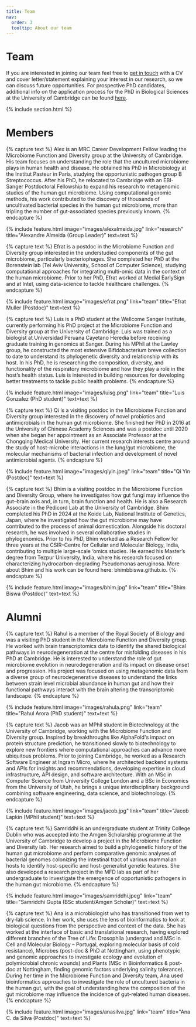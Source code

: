 ```yaml
---
title: Team
nav:
  order: 3
  tooltip: About our team
---
```


# <i class="fas fa-users"></i>Team

If you are interested in joining our team feel free to [get in touch](https://microfundiv-lab.github.io/contact/) with a CV and cover letter/statement explaining your interest in our research, so we can discuss future opportunities. For prospective PhD candidates, additional info on the application process for the PhD in Biological Sciences at the University of Cambridge can be found [here](https://www.postgraduate.study.cam.ac.uk/courses/directory/cvvtpdveb/apply).

{% include section.html %}

# Members

{% capture text %}
Alex is an MRC Career Development Fellow leading the Microbiome Function and Diversity group at the University of Cambridge. His team focuses on understanding the role that the uncultured microbiome plays in human health and disease. He obtained his PhD in Microbiology at the Institut Pasteur in Paris, studying the opportunistic pathogen group B Streptococcus. After his PhD, he relocated to Cambridge with an EBI-Sanger Postdoctoral Fellowship to expand his research to metagenomic studies of the human gut microbiome. Using computational genomic methods, his work contributed to the discovery of thousands of uncultivated bacterial species in the human gut microbiome, more than tripling the number of gut-associated species previously known.
{% endcapture %}

{%
  include feature.html
  image="images/alexalmeida.jpg"
  link="research"
  title="Alexandre Almeida (Group Leader)"
  text=text
%}

{% capture text %}
Efrat is a postdoc in the Microbiome Function and Diversity group interested in the understudied components of the gut microbiome, particularly bacteriophages. She completed her PhD at the Borenstein lab (Tel Aviv University, School of Computer Science), studying computational approaches for integrating multi-omic data in the context of the human microbiome. Prior to her PhD, Efrat worked at Medial EarlySign and at Intel, using data-science to tackle healthcare challenges.
{% endcapture %}

{%
  include feature.html
  image="images/efrat.png"
  link="team"
  title="Efrat Muller (Postdoc)"
  text=text
%}

{% capture text %}
Luis is a PhD student at the Wellcome Sanger Institute, currently performing his PhD project at the Microbiome Function and Diversity group at the University of Cambridge. Luis was trained as a biologist at Universidad Peruana Cayetano Heredia before receiving graduate training in genomics at Sanger. During his MPhil at the Lawley group, he constructed the most extensive Bifidobacterium breve collection to date to understand its phylogenetic diversity and relationship with its host. In his PhD, he is researching the composition, diversity, and functionality of the respiratory microbiome and how they play a role in the host’s health status. Luis is interested in building resources for developing better treatments to tackle public health problems.
{% endcapture %}

{%
  include feature.html
  image="images/luisg.png"
  link="team"
  title="Luis Gonzalez (PhD student)"
  text=text
%}

{% capture text %}
Qi is a visiting postdoc in the Microbiome Function and Diversity group interested in the discovery of novel probiotics and antimicrobials in the human gut microbiome. She finished her PhD in 2016 at the University of Chinese Academy Sciences and was a postdoc until 2020 when she began her appointment as an Associate Professor at the Chongqing Medical University. Her current research interests centre around the study of host-microbe interactions in the lung/gut microbiome, the molecular mechanisms of bacterial infection and development of novel antimicrobial agents.
{% endcapture %}

{%
  include feature.html
  image="images/qiyin.jpeg"
  link="team"
  title="Qi Yin (Postdoc)"
  text=text
%}

{% capture text %}
Bhim is a visiting postdoc in the Microbiome Function and Diversity Group, where he investigates how gut fungi may influence the gut–brain axis and, in turn, brain function and health. He is also a Research Associate in the Pedicord Lab at the University of Cambridge. Bhim completed his PhD in 2024 at the Koide Lab, National Institute of Genetics, Japan, where he investigated how the gut microbiome may have contributed to the process of animal domestication. Alongside his doctoral research, he was involved in several collaborative studies in phylogenomics. Prior to his PhD, Bhim worked as a Research Fellow for three years at the CSIR–Centre for Cellular and Molecular Biology, India, contributing to multiple large-scale ‘omics studies. He earned his Master’s degree from Tezpur University, India, where his research focused on characterizing hydrocarbon-degrading Pseudomonas aeruginosa. More about Bhim and his work can be found here: bhimbbiswa.github.io.
{% endcapture %}

{%
  include feature.html
  image="images/bhim.jpg"
  link="team"
  title="Bhim Biswa (Postdoc)"
  text=text
%}

# Alumni

{% capture text %}
Rahul is a member of the Royal Society of Biology and was a visiting PhD student in the Microbiome Function and Diversity group. He worked with brain transcriptomics data to identify the shared biological pathways in neurodegeneration at the centre for misfolding diseases in his PhD at Cambridge. He is interested to understand the role of gut microbiome evolution in neurodegeneration and its impact on disease onset and progression. His project was focused on using metagenomic data from a diverse group of neurodegenerative diseases to understand the links between strain level microbial abundance in human gut and how their functional pathways interact with the brain altering the transcriptomic landscape.
{% endcapture %}

{%
  include feature.html
  image="images/rahula.png"
  link="team"
  title="Rahul Arora (PhD student)"
  text=text
%}

{% capture text %}
Jacob was an MPhil student in Biotechnology at the University of Cambridge, working with the Microbiome Function and Diversity group. Inspired by breakthroughs like AlphaFold's impact on protein structure prediction, he transitioned slowly to biotechnology to explore new frontiers where computational approaches can advance more ubiquitous problems. Prior to joining Cambridge, he worked as a Research Software Engineer at Ingram Micro, where he architected backend systems and APIs for insights and recommendations, developing expertise in cloud infrastructure, API design, and software architecture. With an MSc in Computer Science from University College London and a BSc in Economics from the University of Utah, he brings a unique interdisciplinary background combining software engineering, data science, and biotechnology.
{% endcapture %}

{%
  include feature.html
  image="images/jacob.jpg"
  link="team"
  title="Jacob Lapkin (MPhil student)"
  text=text
%}

{% capture text %}
Samriddhi is an undergraduate student at Trinity College Dublin who was accepted into the Amgen Scholarship programme at the University of Cambridge to develop a project in the Microbiome Function and Diversity lab. Her research aimed to build a phylogenetic history of the human gut microbiome and perform comparative genomic analyses of bacterial genomes colonizing the intestinal tract of various mammalian hosts to identify host-specific and host-generalist genetic features. She also developed a research project in the MFD lab as part of her undergraduate to investigate the emergence of opportunistic pathogens in the human gut microbiome.
{% endcapture %}

{%
  include feature.html
  image="images/samriddhi.jpeg"
  link="team"
  title="Samriddhi Gupta (BSc student/Amgen Scholar)"
  text=text
%}

{% capture text %}
Ana is a microbiologist who has transitioned from wet to dry-lab science. In her work, she uses the lens of bioinformatics to look at biological questions from the perspective and context of the data. She has worked at the interface of basic and translational research, having explored different branches of the Tree of Life: Drosophila (undergrad and MSc in Cell and Molecular Biology – Portugal, exploring molecular basis of cold resistance), Microbes (post-doc & PhD at Nottingham, using phenotypic and genomic approaches to investigate ecology and evolution of polymicrobial chronic wounds) and Plants (MSc in Bioinformatics & post-doc at Nottingham, finding genomic factors underlying salinity tolerance). During her time in the Microbiome Function and Diversity team, Ana used bioinformatics approaches to investigate the role of uncultured bacteria in the human gut, with the goal of understanding how the composition of the gut microbiome may influence the incidence of gut-related human diseases.
{% endcapture %}

{%
  include feature.html
  image="images/anasilva.jpg"
  link="team"
  title="Ana C. da Silva (Postdoc)"
  text=text
%}
